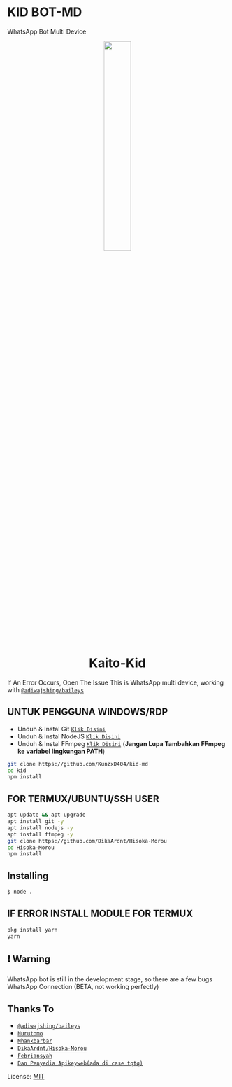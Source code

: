# KID BOT-MD
WhatsApp Bot Multi Device

<p align="center">
	<img src="https://i.ibb.co/RyRVSxT/5eeaaf0f1211.jpg" width="35%" style="margin-left: auto;margin-right: auto;display: block;">
</p>
<h1 align="center">Kaito-Kid</h1>

If An Error Occurs, Open The Issue
This is WhatsApp multi device, working with [`@adiwajshing/baileys`](https://github.com/adiwajshing/baileys/)

## UNTUK PENGGUNA WINDOWS/RDP

* Unduh & Instal Git [`Klik Disini`](https://git-scm.com/downloads)
* Unduh & Instal NodeJS [`Klik Disini`](https://nodejs.org/en/download)
* Unduh & Instal FFmpeg [`Klik Disini`](https://ffmpeg.org/download.html) (**Jangan Lupa Tambahkan FFmpeg ke variabel lingkungan PATH**)


```bash
git clone https://github.com/KunzxD404/kid-md
cd kid
npm install
```


## FOR TERMUX/UBUNTU/SSH USER

```bash
apt update && apt upgrade
apt install git -y
apt install nodejs -y
apt install ffmpeg -y
git clone https://github.com/DikaArdnt/Hisoka-Morou
cd Hisoka-Morou
npm install
```

## Installing
```bash
$ node .
```

## IF ERROR INSTALL MODULE FOR TERMUX

```bash
pkg install yarn
yarn
```

## ❗ Warning
WhatsApp bot is still in the development stage, so there are a few bugs
WhatsApp Connection (BETA, not working perfectly)

## Thanks To
* [`@adiwajshing/baileys`](https://github.com/adiwajshing/baileys)
* [`Nurutomo`](https://github.com/Nurutomo)
* [`Mhankbarbar`](https://github.com/MhankBarBar)
* [`DikaArdnt/Hisoka-Morou`](https://github.com/DikaArdnt/Hisoka-Morou)
* [`Febriansyah`](https://github.com/febzofc)
* [`Dan Penyedia Apikeyweb(ada di case tqtq)`](https://github.com/kunzxd404)

License: [MIT](https://en.wikipedia.org/wiki/MIT_License)
